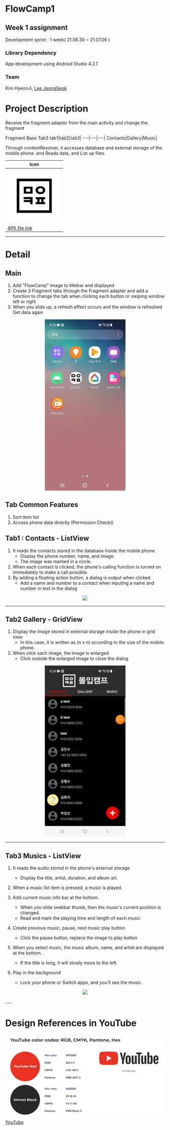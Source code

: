# FlowCamp1

## Week 1 assignment

Development sprint : 1 week( 21.06.30 ~ 21.07.06 )


### Library Dependency

App development using Android Studio 4.2.1


### Team

Kim HyeonJi, [Lee JeongSeok](https://www.notion.so/JEONGSEOK-LEE-eca35bb9a8be48feb92029bf2f8a3298)


  

# Project Description

Receive the fragment adapter from the main activity and change the fragment  

Fragment Base Tab3
tab1|tab2|tab3|
---|---|---|
Contacts|Gallery|Music|

Through contentResolver, it accesses database and external storage of the mobile phone.
and Reads data, and List up files.


Icon|
---|
![icon](./images/icon_madcamp.png)|
[APK file link](https://drive.google.com/file/d/1C3vrMhj9cooshJgfzQY92SEJI-FF-Wfr/view?usp=sharing)|


---
# Detail
## Main

1. Add "FlowCamp" image to titlebar and displayed
2. Create 3 Fragment tabs through the Fragment adapter and add a function to change the tab when clicking each button or swiping window left or right
3. When you slide up, a refresh effect occurs and the window is refreshed
     Get data again
<p align="center"> 
   <img src="./images/total.gif"> 
</p> 

## Tab Common Features

1. Sort item list
2. Access phone data directly (Permission Check()

## Tab1 : Contacts - ListView

1. It reads the contacts stored in the database inside the mobile phone
   - Display the phone number, name, and image. 
   - The image was marked in a circle.
2. When each contact is clicked, the phone's calling function is turned on immediately to make a call possible.
3. By adding a floating action button, a dialog is output when clicked
   - Add a name and number to a contact when inputing a name and number in text in the dialog
<p align="center"> <img src="./images/tab1.gif"> </p> 

---

## Tab2 Gallery - GridView

1. Display the image stored in external storage inside the phone in grid view
   - In this case, it is written as (n x n) according to the size of the mobile phone.
2. When click each image, the image is enlarged
   - Click outside the enlarged image to close the dialog
<p align="center"> <img src="./images/tab2.gif"> </p> 

---

## Tab3 Musics - ListView

1. It reads the audio stored in the phone's external storage
     - Display the title, artist, duration, and album art.
2. When a music list item is pressed, a music is played.
3. Add current music info bar at the bottom.
     - When you slide seekbar thumb, then the music's current position is changed.
     - Read and mark the playing time and length of each music
4. Create previous music, pause, next music play button
     - Click the pause button, replace the image to play button

5. When you select music, the music album, name, and artist are displayed at the bottom.
     - If the title is long, it will slowly move to the left.
6. Play in the background
     - Lock your phone or Switch apps, and you'll see the music.
<p align="center"> <img src="./images/tab3.gif"> </p> 
---

# Design References in YouTube

![inapp](./img/ref.png)
[YouTube](https://www.youtube.com)